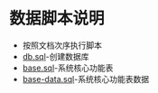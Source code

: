 # 数据脚本说明

- 按照文档次序执行脚本
- [db.sql](db.sql)-创建数据库
- [base.sql](base.sql)-系统核心功能表
- [base-data.sql](base-data.sql)-系统核心功能表数据
